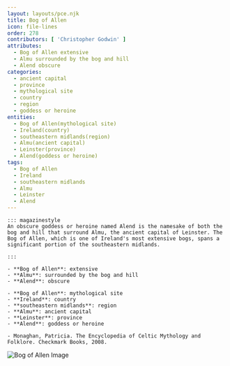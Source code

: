 ```yaml
---
layout: layouts/pce.njk
title: Bog of Allen
icon: file-lines
order: 278
contributors: [ 'Christopher Godwin' ]
attributes:
  - Bog of Allen extensive
  - Almu surrounded by the bog and hill
  - Alend obscure
categories:
  - ancient capital
  - province
  - mythological site
  - country
  - region
  - goddess or heroine
entities:
  - Bog of Allen(mythological site)
  - Ireland(country)
  - southeastern midlands(region)
  - Almu(ancient capital)
  - Leinster(province)
  - Alend(goddess or heroine)
tags:
  - Bog of Allen
  - Ireland
  - southeastern midlands
  - Almu
  - Leinster
  - Alend
---
```

``` tab [group1:Info]
::: magazinestyle
An obscure goddess or heroine named Alend is the namesake of both the bog and hill that surround Almu, the ancient capital of Leinster. The Bog of Allen, which is one of Ireland's most extensive bogs, spans a significant portion of the southeastern midlands.

:::
```
``` tab [group1:Attributes]
- **Bog of Allen**: extensive
- **Almu**: surrounded by the bog and hill
- **Alend**: obscure
```
``` tab [group1:Entities]
- **Bog of Allen**: mythological site
- **Ireland**: country
- **southeastern midlands**: region
- **Almu**: ancient capital
- **Leinster**: province
- **Alend**: goddess or heroine
```
``` tab [group1:Sources]
- Monaghan, Patricia. The Encyclopedia of Celtic Mythology and Folklore. Checkmark Books, 2008.
```
![Bog of Allen Image](https://upload.wikimedia.org/wikipedia/commons/thumb/c/c8/Bog_of_Allen_-_Croghan_Hill.jpg/1200px-Bog_of_Allen_-_Croghan_Hill.jpg)
